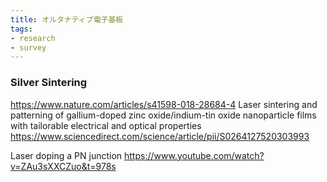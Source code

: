 ```yaml
---
title: オルタナティブ電子基板
tags:
- research
- survey
---
```


### Silver Sintering

https://www.nature.com/articles/s41598-018-28684-4
Laser sintering and patterning of gallium-doped zinc oxide/indium-tin oxide nanoparticle films with tailorable electrical and optical properties
https://www.sciencedirect.com/science/article/pii/S0264127520303993

Laser doping a PN  junction
https://www.youtube.com/watch?v=ZAu3sXXCZuo&t=978s
